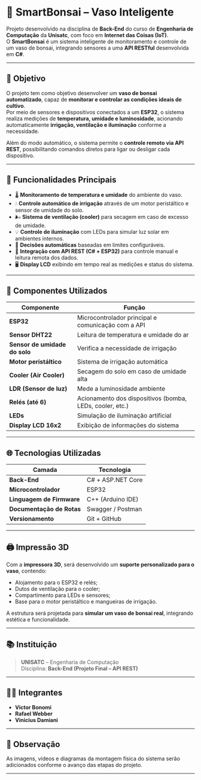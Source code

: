 # 🌿 SmartBonsai – Vaso Inteligente

Projeto desenvolvido na disciplina de **Back-End** do curso de **Engenharia de Computação** da **Unisatc**, com foco em **Internet das Coisas (IoT)**.  
O **SmartBonsai** é um sistema inteligente de monitoramento e controle de um vaso de bonsai, integrando sensores a uma **API RESTful** desenvolvida em **C#**.

---

## 🎯 Objetivo

O projeto tem como objetivo desenvolver um **vaso de bonsai automatizado**, capaz de **monitorar e controlar as condições ideais de cultivo**.  
Por meio de sensores e dispositivos conectados a um **ESP32**, o sistema realiza medições de **temperatura, umidade e luminosidade**, acionando automaticamente **irrigação, ventilação e iluminação** conforme a necessidade.

Além do modo automático, o sistema permite o **controle remoto via API REST**, possibilitando comandos diretos para ligar ou desligar cada dispositivo.

---

## 🌱 Funcionalidades Principais

- 🌡️ **Monitoramento de temperatura e umidade** do ambiente do vaso.  
- 💧 **Controle automático de irrigação** através de um motor peristáltico e sensor de umidade do solo.  
- 🌬️ **Sistema de ventilação (cooler)** para secagem em caso de excesso de umidade.  
- 💡 **Controle de iluminação** com LEDs para simular luz solar em ambientes internos.  
- 🧠 **Decisões automáticas** baseadas em limites configuráveis.  
- 📡 **Integração com API REST (C# + ESP32)** para controle manual e leitura remota dos dados.  
- 🖥️ **Display LCD** exibindo em tempo real as medições e status do sistema.  

---

## 🔌 Componentes Utilizados

| Componente | Função |
|-------------|--------|
| **ESP32** | Microcontrolador principal e comunicação com a API |
| **Sensor DHT22** | Leitura de temperatura e umidade do ar |
| **Sensor de umidade do solo** | Verifica a necessidade de irrigação |
| **Motor peristáltico** | Sistema de irrigação automática |
| **Cooler (Air Cooler)** | Secagem do solo em caso de umidade alta |
| **LDR (Sensor de luz)** | Mede a luminosidade ambiente |
| **Relés (até 6)** | Acionamento dos dispositivos (bomba, LEDs, cooler, etc.) |
| **LEDs** | Simulação de iluminação artificial |
| **Display LCD 16x2** | Exibição de informações do sistema |

---

## 🌐 Tecnologias Utilizadas

| Camada | Tecnologia |
|--------|-------------|
| **Back-End** | C# + ASP.NET Core |
| **Microcontrolador** | ESP32 |
| **Linguagem de Firmware** | C++ (Arduino IDE) |
| **Documentação de Rotas** | Swagger / Postman |
| **Versionamento** | Git + GitHub |

---

## 🖨️ Impressão 3D

Com a **impressora 3D**, será desenvolvido um **suporte personalizado para o vaso**, contendo:
- Alojamento para o ESP32 e relés;  
- Dutos de ventilação para o cooler;  
- Compartimento para LEDs e sensores;  
- Base para o motor peristáltico e mangueiras de irrigação.  

A estrutura será projetada para **simular um vaso de bonsai real**, integrando estética e funcionalidade.

---

## 📚 Instituição

> **UNISATC** – Engenharia de Computação  
> Disciplina: **Back-End (Projeto Final – API REST)**  

---

## 👨‍💻 Integrantes

- **Victor Bonomi**  
- **Rafael Webber**  
- **Vinicius Damiani**

---

## 📸 Observação

As imagens, vídeos e diagramas da montagem física do sistema serão adicionados conforme o avanço das etapas do projeto.

---
